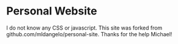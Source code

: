 # Personal Website

I do not know any CSS or javascript. This site was forked from github.com/mldangelo/personal-site. Thanks for the help Michael! 